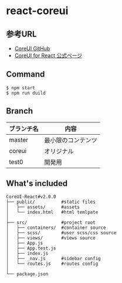# react-coreui

## 参考URL

- [CoreUI GitHub](https://github.com/coreui/coreui-free-react-admin-template)
- [CoreUI for React 公式ページ](https://coreui.io/react/)


## Command

```
$ npm start
$ npm run duild
```

## Branch

|ブランチ名|内容|
|-|-|
|master|最小限のコンテンツ|
|coreui|オリジナル|
|test0|開発用|


## What's included
```
CoreUI-React#v2.0.0
├── public/          #static files
│   ├── assets/      #assets
│   └── index.html   #html temlpate
│
├── src/             #project root
│   ├── containers/  #container source
│   ├── scss/        #user scss/css source
│   ├── views/       #views source
│   ├── App.js
│   ├── App.test.js
│   ├── index.js
│   ├── _nav.js      #sidebar config
│   └── routes.js    #routes config
│
└── package.json
```